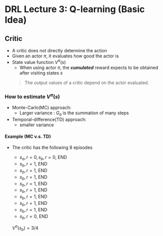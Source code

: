 # DRL Lecture 3: Q-learning (Basic Idea)

## Critic
* A critic does not directly determine the action
* Given an actor $\pi$, it evaluates how good the actor is
* State value function $V^\pi(s)$
  * When using actor $\pi$, the ***cumulated*** reward expects to be obtained after visiting states $s$
  > The output values of a critic depend on the actor evaluated.

### How to estimate $V^\pi(s)$
* Monte-Carlo(MC) approach:
    * Larger variance : $G_a$ is the summation of many steps
* Temporal-difference(TD) approach:
    * smaller variance

#### Example (MC v.s. TD)
* The critic has the following 8 episodes
    * $s_a,r = 0, s_b,r = 0$, END
    * $s_b,r = 1$, END
    * $s_b,r = 1$, END
    * $s_b,r = 1$, END
    * $s_b,r = 1$, END
    * $s_b,r = 1$, END
    * $s_b,r = 1$, END
    * $s_b,r = 1$, END
    * $s_b,r = 1$, END
    * $s_b,r = 0$, END

    $V^\pi(s_b) = 3/4$
